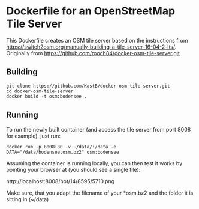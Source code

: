 # Dockerfile for an OpenStreetMap Tile Server

This Dockerfile creates an OSM tile server based on the instructions from https://switch2osm.org/manually-building-a-tile-server-16-04-2-lts/.
Originally from https://github.com/rooch84/docker-osm-tile-server.git

## Building

```
git clone https://github.com/KastB/docker-osm-tile-server.git
cd docker-osm-tile-server
docker build -t osm:bodensee .
```

## Running

To run the newly built container (and access the tile server from port 8008 for example), just run:

`docker run -p 8008:80 -v ~/data/:/data -e DATA="/data/bodensee.osm.bz2" osm:bodensee`

Assuming the container is running locally, you can then test it works by pointing your browser at (you should see a single tile):

http://localhost:8008/hot/14/8595/5710.png

Make sure, that you adapt the filename of your *osm.bz2 and the folder it is sitting in (~/data)

